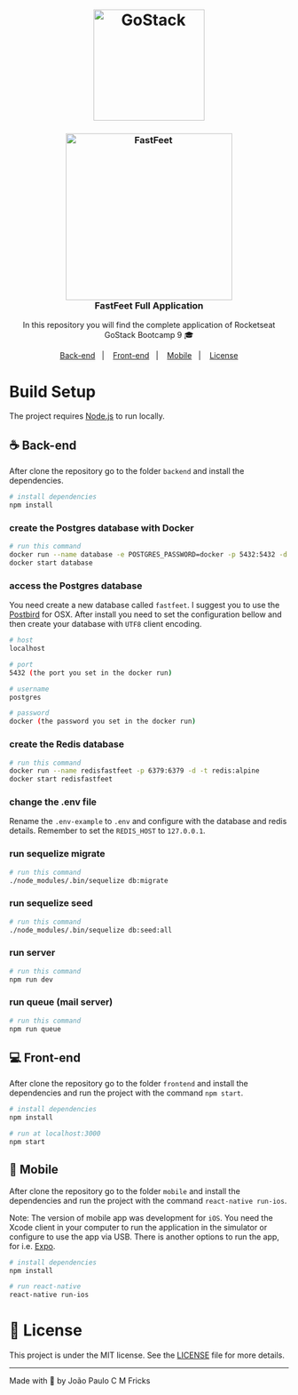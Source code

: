 <h1 align="center">
    <img alt="GoStack" src="https://rocketseat-cdn.s3-sa-east-1.amazonaws.com/bootcamp-header.png" width="200px" />
</h1>

<h3 align="center">
  <img alt="FastFeet" src="https://i.imgur.com/LtZ2BBx.png" width="300px" /> <br/>
  FastFeet Full Application
</h3>

<p align="center">In this repository you will find the complete application of Rocketseat GoStack Bootcamp 9 🎓</p>

<p align="center">
  <a href="#coffee-back-end">Back-end</a>&nbsp;&nbsp;&nbsp;|&nbsp;&nbsp;&nbsp;
  <a href="#computer-front-end">Front-end</a>&nbsp;&nbsp;&nbsp;|&nbsp;&nbsp;&nbsp;
  <a href="#iphone-mobile">Mobile</a>&nbsp;&nbsp;&nbsp;|&nbsp;&nbsp;&nbsp;
  <a href="#memo-license">License</a>
</p>

# Build Setup

The project requires [Node.js](https://nodejs.org/) to run locally.

## :coffee: Back-end

After clone the repository go to the folder `backend` and install the dependencies.

```bash
# install dependencies
npm install
```

### create the Postgres database with Docker

```bash
# run this command
docker run --name database -e POSTGRES_PASSWORD=docker -p 5432:5432 -d postgres
docker start database
```

### access the Postgres database

You need create a new database called `fastfeet`. I suggest you to use the [Postbird](https://www.electronjs.org/apps/postbird) for OSX. After install you need to set the configuration bellow and then create your database with `UTF8` client encoding.

```bash
# host
localhost

# port
5432 (the port you set in the docker run)

# username
postgres

# password
docker (the password you set in the docker run)
```

### create the Redis database

```bash
# run this command
docker run --name redisfastfeet -p 6379:6379 -d -t redis:alpine
docker start redisfastfeet
```

### change the .env file

Rename the `.env-example` to `.env` and configure with the database and redis details. Remember to set the `REDIS_HOST` to `127.0.0.1`.

### run sequelize migrate

```bash
# run this command
./node_modules/.bin/sequelize db:migrate
```

### run sequelize seed

```bash
# run this command
./node_modules/.bin/sequelize db:seed:all
```

### run server

```bash
# run this command
npm run dev
```

### run queue (mail server)

```bash
# run this command
npm run queue
```

## :computer: Front-end

After clone the repository go to the folder `frontend` and install the dependencies and run the project with the command `npm start`.

```bash
# install dependencies
npm install
```

```bash
# run at localhost:3000
npm start
```

## :iphone: Mobile

After clone the repository go to the folder `mobile` and install the dependencies and run the project with the command `react-native run-ios`.

Note: The version of mobile app was development for `iOS`. You need the Xcode client in your computer to run the application in the simulator or configure to use the app via USB. There is another options to run the app, for i.e. [Expo](https://expo.io/learn).

```bash
# install dependencies
npm install
```

```bash
# run react-native
react-native run-ios
```

# :memo: License

This project is under the MIT license. See the [LICENSE](LICENSE.md) file for more details.

---

Made with :blue_heart: by João Paulo C M Fricks
